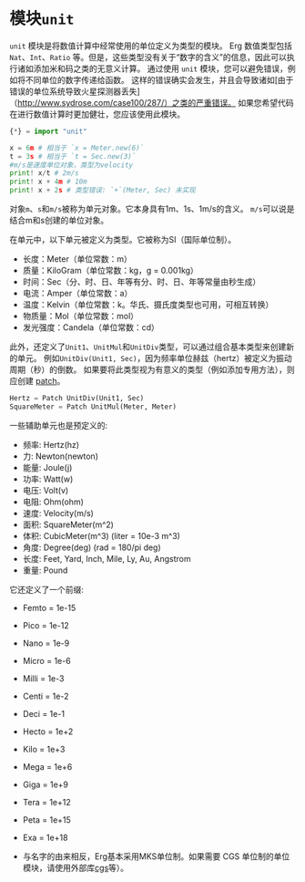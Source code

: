 # 模块`unit`

`unit` 模块是将数值计算中经常使用的单位定义为类型的模块。
Erg 数值类型包括 `Nat`、`Int`、`Ratio` 等。但是，这些类型没有关于“数字的含义”的信息，因此可以执行诸如添加米和码之类的无意义计算。
通过使用 `unit` 模块，您可以避免错误，例如将不同单位的数字传递给函数。
这样的错误确实会发生，并且会导致诸如[由于错误的单位系统导致火星探测器丢失]（http://www.sydrose.com/case100/287/）之类的严重错误。
如果您希望代码在进行数值计算时更加健壮，您应该使用此模块。

```python
{*} = import "unit"

x = 6m # 相当于 `x = Meter.new(6)`
t = 3s # 相当于 `t = Sec.new(3)`
#m/s是速度单位对象，类型为velocity
print! x/t # 2m/s
print! x + 4m # 10m
print! x + 2s # 类型错误: `+`(Meter, Sec) 未实现
```
对象`m`、`s`和`m/s`被称为单元对象。它本身具有1m、1s、1m/s的含义。 `m/s`可以说是结合m和s创建的单位对象。

在单元中，以下单元被定义为类型。它被称为SI（国际单位制）。

* 长度：Meter（单位常数：m）
* 质量：KiloGram（单位常数：kg，g = 0.001kg）
* 时间：Sec（分、时、日、年等有分、时、日、年等常量由秒生成）
* 电流：Amper（单位常数：a）
* 温度：Kelvin（单位常数：k。华氏、摄氏度类型也可用，可相互转换）
* 物质量：Mol（单位常数：mol）
* 发光强度：Candela（单位常数：cd）

此外，还定义了`Unit1`、`UnitMul`和`UnitDiv`类型，可以通过组合基本类型来创建新的单元。
例如`UnitDiv(Unit1, Sec)`，因为频率单位赫兹（hertz）被定义为振动周期（秒）的倒数。
如果要将此类型视为有意义的类型（例如添加专用方法），则应创建 [patch](./../../syntax/type/07_patch.md)。

```python
Hertz = Patch UnitDiv(Unit1, Sec)
SquareMeter = Patch UnitMul(Meter, Meter)
```

一些辅助单元也是预定义的:

* 频率: Hertz(hz)
* 力:   Newton(newton)
* 能量: Joule(j)
* 功率: Watt(w)
* 电压: Volt(v)
* 电阻: Ohm(ohm)
* 速度: Velocity(m/s)
* 面积: SquareMeter(m^2)
* 体积: CubicMeter(m^3) (liter = 10e-3 m^3)
* 角度: Degree(deg) (rad = 180/pi deg)
* 长度: Feet, Yard, Inch, Mile, Ly, Au, Angstrom
* 重量: Pound

它还定义了一个前缀:

* Femto = 1e-15
* Pico = 1e-12
* Nano = 1e-9
* Micro = 1e-6
* Milli = 1e-3
* Centi = 1e-2
* Deci = 1e-1
* Hecto = 1e+2
* Kilo = 1e+3
* Mega = 1e+6
* Giga = 1e+9
* Tera = 1e+12
* Peta = 1e+15
* Exa = 1e+18

* 与名字的由来相反，Erg基本采用MKS单位制。如果需要 CGS 单位制的单位模块，请使用外部库[cgs](https://github.com/mtshiba/cgs)等）。